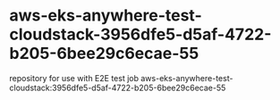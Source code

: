 # aws-eks-anywhere-test-cloudstack-3956dfe5-d5af-4722-b205-6bee29c6ecae-55
repository for use with E2E test job aws-eks-anywhere-test-cloudstack:3956dfe5-d5af-4722-b205-6bee29c6ecae-55

